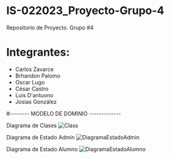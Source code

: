 # IS-022023_Proyecto-Grupo-4
Repositorio de Proyecto. Grupo #4

# Integrantes:
- Carlos Zavarce
- Brhandon Palomo
- Oscar Lugo
- César Castro
- Luis D'antuono
- Josias González


#-------- MODELO DE DOMINIO -------------

Diagrama de Clases
![Class](https://github.com/Carverz/IS-022023_Proyecto-Grupo-4/assets/86967736/62e05679-aeee-4ed0-920c-c5540decb6d1)

Diagrama de Estado Admin
![DiagramaEstadoAdmin](https://github.com/Carverz/IS-022023_Proyecto-Grupo-4/assets/86967736/062ff547-0500-4e4b-a5f3-0b0c834bf615)

Diagrama de Estado Alumno
![DiagramaEstadoAlumno](https://github.com/Carverz/IS-022023_Proyecto-Grupo-4/assets/86967736/c2d617b2-7b8b-4551-8715-2122bbb70d75)
